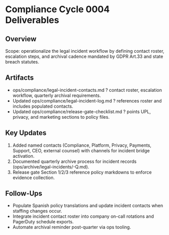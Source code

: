 # Compliance Cycle 0004 Deliverables

## Overview
Scope: operationalize the legal incident workflow by defining contact roster, escalation steps, and archival cadence mandated by GDPR Art.33 and state breach statutes.

## Artifacts
- ops/compliance/legal-incident-contacts.md ? contact roster, escalation workflow, quarterly archival requirements.
- Updated ops/compliance/legal-incident-log.md ? references roster and includes populated contacts.
- Updated ops/compliance/release-gate-checklist.md ? points UPL, privacy, and marketing sections to policy files.

## Key Updates
1. Added named contacts (Compliance, Platform, Privacy, Payments, Support, CEO, external counsel) with channels for incident bridge activation.
2. Documented quarterly archive process for incident records (ops/archive/legal-incidents/<year>-Q<quarter>.md).
3. Release gate Section 1/2/3 reference policy markdowns to enforce evidence collection.

## Follow-Ups
- Populate Spanish policy translations and update incident contacts when staffing changes occur.
- Integrate incident contact roster into company on-call rotations and PagerDuty schedule exports.
- Automate archival reminder post-quarter via ops tooling.
